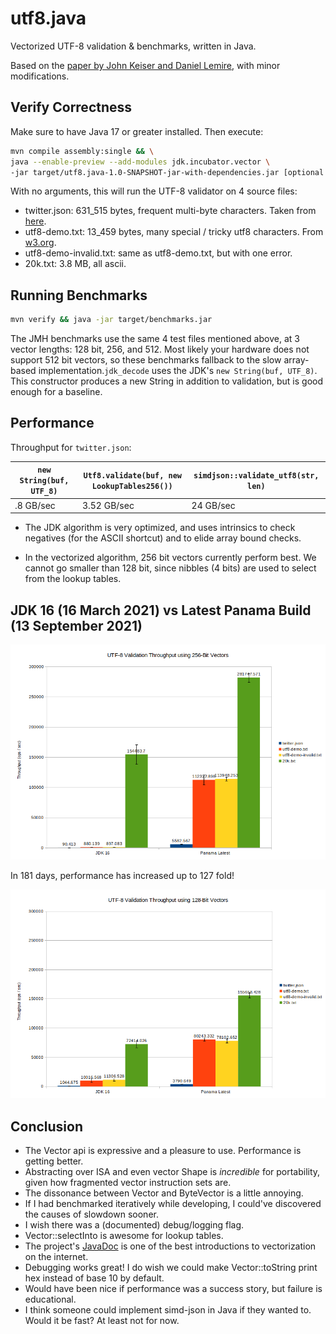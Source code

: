 # utf8.java

Vectorized UTF-8 validation & benchmarks, written in Java. 

Based on the [paper by John Keiser and Daniel Lemire](https://arxiv.org/abs/2010.03090),
with minor modifications.

## Verify Correctness
Make sure to have Java 17 or greater installed. Then execute:

```bash
mvn compile assembly:single && \
java --enable-preview --add-modules jdk.incubator.vector \
-jar target/utf8.java-1.0-SNAPSHOT-jar-with-dependencies.jar [optional list of space-delineated file paths]
```

With no arguments, this will run the UTF-8 validator on 4 source files:
  - twitter.json: 631_515 bytes, frequent multi-byte characters.
    Taken from [here](https://raw.githubusercontent.com/simdjson/simdjson/master/jsonexamples/twitter.json).
  - utf8-demo.txt: 13_459 bytes, many special / tricky utf8 characters. From
    [w3.org](https://www.w3.org/2001/06/utf-8-test/UTF-8-demo.html).
  - utf8-demo-invalid.txt: same as utf8-demo.txt, but with one error.
  - 20k.txt: 3.8 MB, all ascii.

## Running Benchmarks

```bash
mvn verify && java -jar target/benchmarks.jar
```

The JMH benchmarks use the same 4 test files mentioned above, at 3 vector lengths: 128 bit, 256, and 512. Most likely your hardware does not support 512 bit vectors, so these benchmarks fallback to the slow array-based implementation.`jdk_decode` uses the JDK's `new String(buf, UTF_8)`. This constructor produces a new String in addition to validation, but is good enough for a baseline.

## Performance

Throughput for `twitter.json`:

| `new String(buf, UTF_8)` | `Utf8.validate(buf, new LookupTables256())` | `simdjson::validate_utf8(str, len)` |
| --- | --- | --- |
| .8 GB/sec | 3.52 GB/sec | 24 GB/sec |

* The JDK algorithm is very optimized, and uses intrinsics to check negatives (for the ASCII shortcut) and to elide array bound checks.

* In the vectorized algorithm, 256 bit vectors currently perform best. We cannot go smaller than 128 bit, since nibbles (4 bits) are used to select from the lookup tables.


## JDK 16 (16 March 2021) vs Latest Panama Build (13 September 2021) 

![256-bit-jdk-comparison](./256-bit-jdk-comparison.png)

In 181 days, performance has increased up to 127 fold!

![128-bit-jdk-comparison](./128-bit-jdk-comparison.png)

## Conclusion

  - The Vector api is expressive and a pleasure to use. Performance is getting better.
  - Abstracting over ISA and even vector Shape is *incredible* for
    portability, given how fragmented vector instruction sets are.
  - The dissonance between Vector<Byte> and ByteVector is a little annoying.
  - If I had benchmarked iteratively while developing, I could've discovered the causes
    of slowdown sooner.
  - I wish there was a (documented) debug/logging flag.
  - Vector::selectInto is awesome for lookup tables.
  - The project's [JavaDoc](https://download.java.net/java/early_access/jdk16/docs/api/jdk.incubator.vector/jdk/incubator/vector/package-summary.html) 
    is one of the best introductions to vectorization on the internet.
  - Debugging works great! I do wish we could make Vector::toString print
    hex instead of base 10 by default.
  - Would have been nice if performance was a success story, but failure is educational.
  - I think someone could implement simd-json in Java if they wanted to. Would it be fast? At least not for now.

